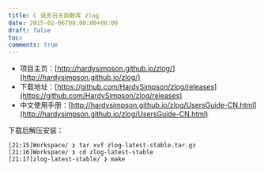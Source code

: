 ```yaml
---
title: C 语言日志函数库 zlog
date: 2015-02-06T08:00:00+08:00
draft: false
toc:
comments: true
---
```



* 项目主页：[http://hardysimpson.github.io/zlog/](http://hardysimpson.github.io/zlog/)
* 下载地址：[https://github.com/HardySimpson/zlog/releases](https://github.com/HardySimpson/zlog/releases)
* 中文使用手册：[http://hardysimpson.github.io/zlog/UsersGuide-CN.html](http://hardysimpson.github.io/zlog/UsersGuide-CN.html)

下载后解压安装：

	[21:15]Workspace/ ❯ tar xvf zlog-latest-stable.tar.gz 
	[21:16]Workspace/ ❯ cd zlog-latest-stable 
	[21:17]zlog-latest-stable/ ❯ make
